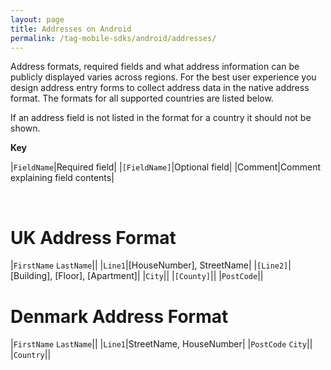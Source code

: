 ```yaml
---
layout: page
title: Addresses on Android
permalink: /tag-mobile-sdks/android/addresses/
---
```


Address formats, required fields and what address information can be publicly displayed varies across regions. For the best user experience you design address entry forms to collect address data in the native address format. The formats for all supported countries are listed below.

If an address field is not listed in the format for a country it should not be shown.

**Key**

|`FieldName`|Required field|
|`[FieldName]`|Optional field|
|Comment|Comment explaining field contents|

<br />

# UK Address Format

|`FirstName` `LastName`||
|`Line1`|[HouseNumber], StreetName|
|`[Line2]`|[Building], [Floor], [Apartment]|
|`City`||
|`[County]`||
|`PostCode`||


# Denmark Address Format
|`FirstName` `LastName`||
|`Line1`|StreetName, HouseNumber|
|`PostCode` `City`||
|`Country`||

